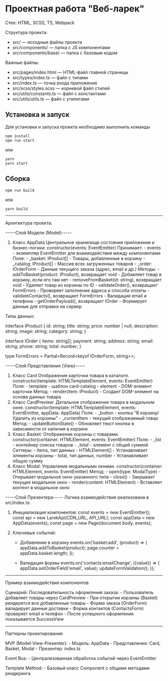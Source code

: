 # Проектная работа "Веб-ларек"

Стек: HTML, SCSS, TS, Webpack

Структура проекта:
- src/ — исходные файлы проекта
- src/components/ — папка с JS компонентами
- src/components/base/ — папка с базовым кодом

Важные файлы:
- src/pages/index.html — HTML-файл главной страницы
- src/types/index.ts — файл с типами
- src/index.ts — точка входа приложения
- src/scss/styles.scss — корневой файл стилей
- src/utils/constants.ts — файл с константами
- src/utils/utils.ts — файл с утилитами

## Установка и запуск
Для установки и запуска проекта необходимо выполнить команды

```
npm install
npm run start
```

или

```
yarn
yarn start
```
## Сборка

```
npm run build
```

или

```
yarn build
```
------------------------------------------------------
Архитектура проекта:

-----Слой Модели (Model)-----
1. Класс AppData
    Центральное хранилище состояния приложения и бизнес-логики:
    constructor(events: EventEmitter) Принимает:
        - events - экземпляр EventEmitter для взаимодействия между компонентами
    Поля:
        - _basket: IProduct[] - Товары, добавленные в корзину
        - _catalog: IProduct[] - Массив всех загруженных товаров
        - _order: IOrderForm - Данные текущего заказа (адрес, email и др.)
    Методы:
        - addToBasket(product: IProduct), возвращает void - Добавляет товар в корзину, если его там нет
        - removeFromBasket(id: string), возвращает void - Удаляет товар из корзины по ID
        - validateOrder(), возвращает FormErrors - Проверяет заполнение адреса и способа оплаты
        - validateContacts(), возвращает FormErrors - Валидация email и телефона
        - getOrderPayload(), возвращает IOrder - Формирует данные для отправки на сервер


Типы данных:

interface IProduct {
    id: string;
    title: string;
    price: number | null;
    description: string;
    image: string;
    category: string;
}

interface IOrder {
    items: string[];
    payment: string;
    address: string;
    email: string;
    phone: string;
    total: number;
}

type FormErrors = Partial<Record<keyof IOrderForm, string>>;

-----Слой Представления (View)-----
1. Класс Card
    Отображение карточки товара в каталоге.
    constructor(template: HTMLTemplateElement, events: EventEmitter)
    Поля:
        - template - шаблон card-catalog
        - element - DOM-элемент карточки
    Метод:
        - render(item: IProduct) - Создает DOM-элемент на основе данных товара
2. Класс CardPreview:
    Детальное отображение товара в модальном окне.
    constructor(template: HTMLTemplateElement, events: EventEmitter, appData: AppData)
    Поля:
        - _button - кнопка "В корзину/Удалить из корзины"
        - _currentItem - текущий отображаемый товар
    Метод:
        - updateButtonState() - Обновляет текст кнопки в зависимости от наличия в корзине
3. Класс Basket:
    Отображение корзины с товарами.
    constructor(container: HTMLElement, events: EventEmitter)
    Поля:
        - _list - контейнер списка товаров
        - _total - элемент с общей суммой
    Сеттеры:
        - items, тип данных - HTMLElement[] - Устанавливает элементы корзины
        - total, тип данных, number - Устанавливает общую сумму
4. Класс Modal:
    Управление модальными окнами.
    constructor(container: HTMLElement, events: EventEmitter)
    Метод:
        - open(type: ModalType) - Открывает модальное окно указанного типа
        - close() - Закрывает текущее модальное окно
        - render(content: HTMLElement) - Вставляет контент в модальное окно

-----Слой Презентера-----
Логика взаимодействия реализована в src/index.ts:
1. Инициализация компонентов:
    const events = new EventEmitter();
    const api = new LarekApi(CDN_URL, API_URL);
    const appData = new AppData(events);
    const page = new Page(document.body, events);

2. Ключевые событий:

    - Добавление в корзину
    events.on('basket:add', (product) => {
        appData.addToBasket(product);
        page.counter = appData.basket.length;
    });

    - Валидация формы
    events.on('contacts:emailChange', ({value}) => {
        appData.setOrderField('email', value);
        updateFormValidation();
    });

---------------------------------------------------
Пример взаимодействия компонентов

Сценарий: Последовательность оформления заказа:
    - Пользователь добавляет товары через CardPreview
    - При открытии корзины (Basket) рендерятся все добавленные товары
    - Форма заказа (OrderForm) валидирует данные доставки
    - Форма контактов (ContactsForm) проверяет email и телефон
    - После успешного оформления показывается SuccessView

----------------------------------------------------
Паттерны проектирования

MVP (Model-View-Presenter):
    - Модель: AppData
    - Представление: Card, Basket, Modal
    - Презентер: index.ts

Event Bus:
    - Централизованная обработка событий через EventEmitter

Template Method:
    - Базовый класс Component с общими методами рендеринга